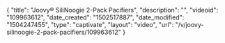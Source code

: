 {
    "title": "Joovy&reg; SiliNoogie 2-Pack Pacifiers",
    "description": "",
    "videoid": "109963612",
    "date_created": "1502517887",
    "date_modified": "1504247455",
    "type": "captivate",
    "layout": "video",
    "url": "\/v\/joovy-silinoogie-2-pack-pacifiers\/109963612"
}